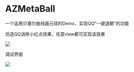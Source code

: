 # AZMetaBall
一个运用贝塞尔曲线画元球的Demo，实现QQ“一键退朝”的功能

仿造QQ消除小红点效果，任意view都可实现该效果

![](https://github.com/Xieyupeng520/AZMetaBall/blob/master/gif/仿QQ“黏黏”效果.gif)

调试界面

![](https://github.com/Xieyupeng520/AZMetaBall/blob/master/gif/调试界面.gif)
